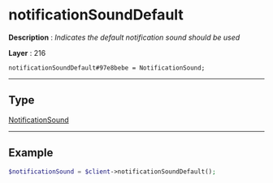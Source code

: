 # notificationSoundDefault

**Description** : *Indicates the default notification sound should be used*

**Layer** : 216

```tl
notificationSoundDefault#97e8bebe = NotificationSound;
```

---

## Type

[NotificationSound](type/NotificationSound)

---

## Example

```php
$notificationSound = $client->notificationSoundDefault();
```